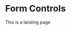 Form Controls
============================================================================================

This is a landing page